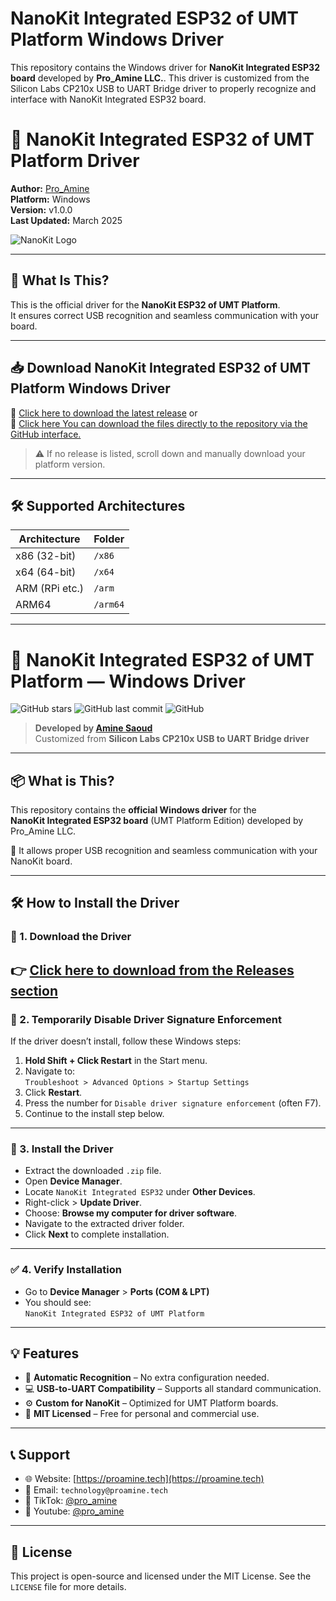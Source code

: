 # NanoKit Integrated ESP32 of UMT Platform Windows Driver

This repository contains the Windows driver for **NanoKit Integrated ESP32 board** developed by **Pro_Amine LLC.**. This driver is customized from the Silicon Labs CP210x USB to UART Bridge driver to properly recognize and interface with NanoKit Integrated ESP32 board.

# 🚀 NanoKit Integrated ESP32 of UMT Platform Driver

**Author:** [Pro_Amine](https://proamine.tech)  
**Platform:** Windows  
**Version:** v1.0.0  
**Last Updated:** March 2025  

![NanoKit Logo](https://proamine.tech/wp-content/uploads/2023/03/logo-use-transparent-1200x549.png) <!-- Optional logo -->

---

## 🧩 What Is This?

This is the official driver for the **NanoKit ESP32 of UMT Platform**.  
It ensures correct USB recognition and seamless communication with your board.

---

## 📥 Download NanoKit Integrated ESP32 of UMT Platform Windows Driver

🔽 [Click here to download the latest release](https://github.com/ProAmineOfficial/Driver-NanoKit-ESP32-of-T.U.M-Pro_Amine-IC/releases)
or  
🔽 [Click here You can download the files directly to the repository via the GitHub interface.](https://github.com/ProAmineOfficial/Driver-NanoKit-ESP32-of-T.U.M-Pro_Amine-IC)
> ⚠️ If no release is listed, scroll down and manually download your platform version.

---

## 🛠️ Supported Architectures

| Architecture | Folder |
|--------------|--------|
| x86 (32-bit) | `/x86` |
| x64 (64-bit) | `/x64` |
| ARM (RPi etc.) | `/arm` |
| ARM64 | `/arm64` |

---
# 🚀 NanoKit Integrated ESP32 of UMT Platform — Windows Driver

![GitHub stars](https://img.shields.io/github/stars/ProAmineOfficial/Driver-NanoKit-ESP32-of-T.U.M-Pro_Amine-IC?style=social)
![GitHub last commit](https://img.shields.io/github/last-commit/ProAmineOfficial/Driver-NanoKit-ESP32-of-T.U.M-Pro_Amine-IC)
![GitHub](https://img.shields.io/github/license/ProAmineOfficial/Driver-NanoKit-ESP32-of-T.U.M-Pro_Amine-IC)

> **Developed by [Amine Saoud](https://www.linkedin.com/in/aminesaoud)**  
> Customized from **Silicon Labs CP210x USB to UART Bridge driver**

---

## 📦 What is This?

This repository contains the **official Windows driver** for the  
**NanoKit Integrated ESP32 board** (UMT Platform Edition) developed by Pro_Amine LLC.

🧠 It allows proper USB recognition and seamless communication with your NanoKit board.

---

## 🛠 How to Install the Driver

### 🔽 1. Download the Driver

👉 [Click here to download from the Releases section](https://github.com/ProAmineOfficial/Driver-NanoKit-ESP32-of-T.U.M-Pro_Amine-IC/releases)
---

### 🔐 2. Temporarily Disable Driver Signature Enforcement

If the driver doesn’t install, follow these Windows steps:

1. **Hold Shift + Click Restart** in the Start menu.
2. Navigate to:  
   `Troubleshoot > Advanced Options > Startup Settings`
3. Click **Restart**.
4. Press the number for `Disable driver signature enforcement` (often F7).
5. Continue to the install step below.

---

### 🧩 3. Install the Driver

- Extract the downloaded `.zip` file.
- Open **Device Manager**.
- Locate `NanoKit Integrated ESP32` under **Other Devices**.
- Right-click > **Update Driver**.
- Choose: **Browse my computer for driver software**.
- Navigate to the extracted driver folder.
- Click **Next** to complete installation.

---

### ✅ 4. Verify Installation

- Go to **Device Manager** > **Ports (COM & LPT)**
- You should see:  
  `NanoKit Integrated ESP32 of UMT Platform`

---

## 💡 Features

- 🔄 **Automatic Recognition** – No extra configuration needed.
- 💻 **USB-to-UART Compatibility** – Supports all standard communication.
- ⚙️ **Custom for NanoKit** – Optimized for UMT Platform boards.
- 📜 **MIT Licensed** – Free for personal and commercial use.

---

## 📞 Support

- 🌐 Website: [https://proamine.tech](https://proamine.tech)
- 📧 Email: `technology@proamine.tech`
- 🎥 TikTok: [@pro_amine](https://www.tiktok.com/@pro_amine_llc)
- 🎥 Youtube: [@pro_amine](https://www.youtube.com/@Pro_Amine)

---

## 📃 License

This project is open-source and licensed under the MIT License. See the `LICENSE` file for more details.


